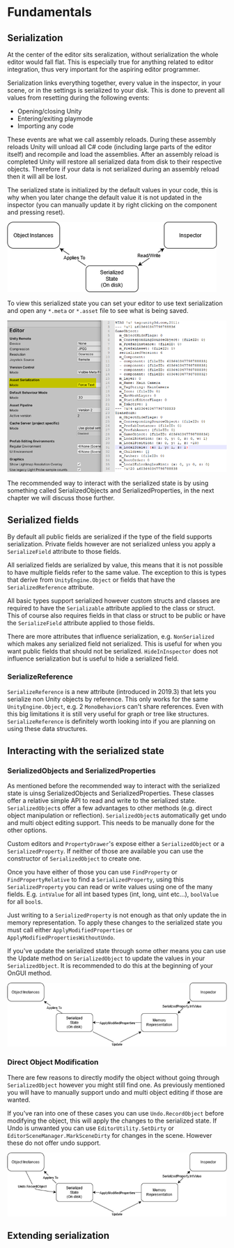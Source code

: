 # Fundamentals

## Serialization
At the center of the editor sits seralization, without serialization the whole editor would fall flat. This is especially true for anything related to editor integration, thus very important for the aspiring editor programmer.

Serialization links everything together, every value in the inspector, in your scene, or in the settings is serialized to your disk. This is done to prevent all values from resetting during the following events:
* Opening/closing Unity
* Entering/exiting playmode
* Importing any code

 These events are what we call assembly reloads. During these assembly reloads Unity will unload all C# code (including large parts of the editor itself) and recompile and load the assemblies. After an assembly reload is completed Unity will restore all serialized data from disk to their respective objects. Therefore if your data is not serialized during an assembly reload then it will all be lost.

The serialized state is initialized by the default values in your code, this is why when you later change the default value it is not updated in the inspector (you can manually update it by right clicking on the component and pressing reset). 

![serialization diagram example](Images/SerializationDiagram.png)

To view this serialized state you can set your editor to use text serialization and open any `*.meta` or `*.asset` file to see what is being saved.

![text serialization example](Images/TextSerialization.png)

The recommended way to interact with the serialized state is by using something called SerializedObjects and SerializedProperties, in the next chapter we will discuss those further.

## Serialized fields

By default all public fields are serialized if the type of the field supports serialization. Private fields however are not serialized unless you apply a `SerializeField` attribute to those fields. 

All serialized fields are serialized by value, this means that it is not possible to have multiple fields refer to the same value. The exception to this is types that derive from `UnityEngine.Object` or fields that have the `SerializedReference` attribute.

All basic types support serialized however custom structs and classes are required to have the `Serializable` attribute applied to the class or struct. This of course also requires fields in that class or struct to be public or have the `SerializeField` attribute applied to those fields.

There are more attributes that influence serialization, e.g. `NonSerialized` which makes any serialized field not serialized. This is useful for when you want public fields that should not be serialized. `HideInInspector` does not influence serialization but is useful to hide a serialized field.

### SerializeReference

`SerializeReference` is a new attribute (introduced in 2019.3) that lets you serialize non Unity objects by reference. This only works for the same `UnityEngine.Object`, e.g. 2 `MonoBehavior`s can't share references. Even with this big limitations it is still very useful for graph or tree like structures. `SerializeReference` is definitely worth looking into if you are planning on using these data structures.

## Interacting with the serialized state

### SerializedObjects and SerializedProperties

As mentioned before the recommended way to interact with the serialized state is uinsg SerializedObjects and SerializedProperties. These classes offer a relative simple API to read and write to the serialized state. `SerializedObject`s offer a few advantages to other methods (e.g. direct object manipulation or reflection). `SerializedObject`s automatically get undo and multi object editing support. This needs to be manually done for the other options.

Custom editors and `PropertyDrawer`'s expose either a `SerializedObject` or a `SerializedProperty`. If neither of those are available you can use the constructor of `SerializedObject` to create one. 

Once you have either of those you can use `FindProperty` or `FindPropertyRelative` to find a `SerializedProperty`, using this `SerializedProperty` you can read or write values using one of the many fields. E.g. `intValue` for all int based types (int, long, uint etc...), `boolValue` for all `bool`s.

Just writing to a `SerializedProperty` is not enough as that only update the in memory representation. To apply these changes to the serialized state you must call either `ApplyModifiedProperties` or `ApplyModifiedPropertiesWithoutUndo`. 

If you've update the serialized state through some other means you can use the Update method on `SerializedObject` to update the values in your `SerializedObject`. It is recommended to do this at the beginning of your OnGUI method.

![serialization diagram example](Images/SerializedPropertyDiagram.png)

### Direct Object Modification

There are few reasons to directly modify the object without going through `SerializedObject` however you might still find one. As previously mentioned you will have to manually support undo and multi object editing if those are wanted.

If you've ran into one of these cases you can use `Undo.RecordObject` before modifying the object, this will apply the changes to the serialized state. If Undo is unwanted you can use `EditorUtility.SetDirty` or `EditorSceneManager.MarkSceneDirty` for changes in the scene. However these do not offer undo support.

![serialization diagram example](Images/SerializedPropertyUndoDiagram.png)

## Extending serialization